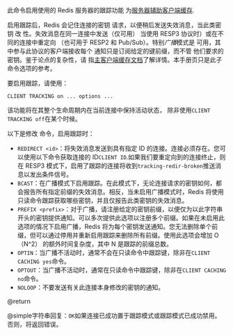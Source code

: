 此命令启用使用的 Redis 服务器的跟踪功能
为[服务器辅助客户端缓存](/topics/client-side-caching).

启用跟踪后，Redis 会记住连接的密钥
请求，以便稍后发送失效消息，当此类密钥
改 性。失效消息在同一连接中发送（仅可用）
当使用 RESP3 协议时）或在不同的连接中重定向
（也可用于 RESP2 和 Pub/Sub）。特别*广播*模式是
可用，其中参与此协议的客户端接收每个
通知只是订阅给定的键前缀，而不管
他们要求的密钥。鉴于论点的复杂性，请
指[主客户端缓存文档](/topics/client-side-caching)了解详情。本手册页只是此子命令选项的参考。

要启用跟踪，请使用：

    CLIENT TRACKING on ... options ...

该功能将在其整个生命周期内在当前连接中保持活动状态，
除非使用`CLIENT TRACKING off`在某个时候。

以下是修改
命令，启用跟踪时：

*   `REDIRECT <id>`：将失效消息发送到具有指定 ID 的连接。连接必须存在。您可以使用以下命令获取连接的 ID`CLIENT ID`.如果我们要重定向到的连接终止，则在 RESP3 模式下，启用了跟踪的连接将收到`tracking-redir-broken`推送消息以发出条件信号。
*   `BCAST`：在广播模式下启用跟踪。在此模式下，无论连接请求的密钥如何，都会报告所有指定前缀的失效消息。相反，当未启用广播模式时，Redis 将使用只读命令跟踪获取哪些密钥，并且仅报告此类密钥的失效消息。
*   `PREFIX <prefix>`：对于广播，请注册给定的密钥前缀，以便仅为以此字符串开头的密钥提供通知。可以多次提供此选项以注册多个前缀。如果在未启用此选项的情况下启用广播，Redis 将为每个密钥发送通知。您无法删除单个前缀，但可以通过停用并重新启用跟踪来删除所有前缀。使用此选项会增加 O（N^2） 的额外时间复杂度，其中 N 是跟踪的前缀总数。
*   `OPTIN`：当广播不活动时，通常不会在只读命令中跟踪键，除非在`CLIENT CACHING yes`命令。
*   `OPTOUT`：当广播不活动时，通常在只读命令中跟踪键，除非在`CLIENT CACHING no`命令。
*   `NOLOOP`：不要发送有关此连接本身修改的密钥的通知。

@return

@simple字符串回复：`OK`如果连接已成功置于跟踪模式或跟踪模式已成功禁用。否则，将返回错误。
